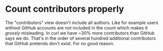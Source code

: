 # Count contributors properly

The "contributors" view  doesn't include all authors. Like for example users without GitHub accounts are not included in the count which makes it <em>grossly</em> misleading. In curl we have ~30% more contributors than GitHub says we do. That's in the order of several hundred additional contributors that GitHub pretends don't exist. For no good reason.

